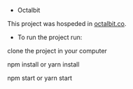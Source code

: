 * Octalbit

This project was hospeded in [octalbit.co](https://octalbit.com).


* To run the project run:

clone the project in your computer

npm install or yarn install

npm start or yarn start

